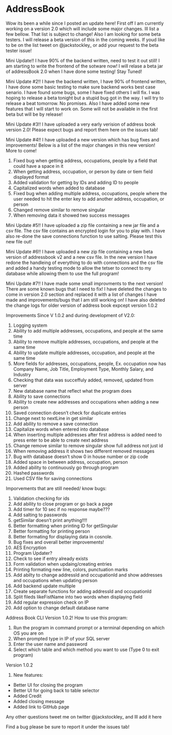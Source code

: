 # AddressBook

Wow its been a while since I posted an update here! First off I am currently working on a version 2.0 which will include some major changes. Ill list a few bellow. That list is subject to change! Also I am looking for some beta testers. I will release a beta version of this in the coming weeks. If youd like to be on the list tweet on @jackstockley_ or add your request to the beta tester issue!

Mini Update!!
   I have 90% of the backend written, need to test it out still! I am starting to write the frontend of the sotware now! 
   I will relase a beta jar of addressBook 2.0 when I have done some testing! Stay Tuned!

Mini Update #2!!
   I have the backend written, I have 90% of frontend written, I have done some basic testing to make sure backend works best    case senario. I have found some bugs, some I have fixed others I will fix. I was hoping to release a beta tonight but a        stupid bug got in the way. I will try to release a beat tomorrow. No promises. Also I have added some new features that I      will start to work on. Some will not be available in the first beta but will be by release!
   
Mini Update #3!!
   I have uploaded a very early verision of address book version 2.0! Please expect bugs and report them here on the issues tab!
   
Mini Update #4!!
   I have uploaded a new version which has bug fixes and improvements! Below is a list of the major changes in this new version! More to come!
   1. Fixed bug when getting address, occupations, people by a field that could have a space in it
   2. When getting address, occupation, or person by date or tiem field displayed format
   3. Added validation for getting by IDs and adding ID to people
   4. Capitalized words when added to database
   5. Fixed bug when adding multiple address, occupations, people where the user needed to hit the enter key to add another address, occupation, or person
   6. Changed remove similar to remove singular 
   7. When removing data it showed two success messages
  
Mini Update #5!!
   I have uploaded a zip file containing a new jar file and a csv file. The csv file contains an encrypted login for you to play with. I have also re-done the save connections function to use salting. Please test this new file out!
   
Mini Update #6!!
   I have uploaded a new zip file containing a new beta version of addressbook v2 and a new csv file. In the new version I have redone the handleing of everything to do with connections and the csv file and added a handy testing mode to allow the tetser to connect to my database while allowing them to use the full program!
   
Mini Update #7!!
   I have made some small improvments to the next version! There are some known bugs that I need to fix! I have deleted the changes to come in version 2.0 section and replaced it with a list of changes I have made and improvements/bugs that I am still working on! I have also deleted the change logs for older version of address book expcept version 1.0.2

Improvements Since V 1.0.2 and during development of V2.0:
1. Logging system
2. Ability to add multiple addresses, occupations, and people at the same time
3. Ability to remove multiple addresses, occupations, and people at the same time
4. Ability to update multiple addresses, occupation, and people at the same time
5. More fields for addresses, occupations, people, Ex. occupation now has Company Name, Job Title, Employment Type, Monthly Salary, and Industry
6. Checking that data was succeffuly added, removed, updated from server
7. New database name that reflect what the program does
8. Ability to save connections
9. Ability to create new addresses and occupations when adding a new person
10. Saved connection doesn’t check for duplicate entries
11. Change next to nextLine in get similar
12. Add ability to remove a save connection
13. Capitalize words when entered into database
14. When inserting multiple addresses after first address is added need to press enter to be able to create next address
15. Change remove similar to remove singular show full address not just id
16. When removing address it shows two different removed messages 
17. Bug with database doesn’t show 0 in house number or zip code 
18. Added space in between address, occupation, person
19. Added ability to continuously go through program
20. Hashed passwords
21. Used CSV file for saving connections

Imporvements that are still needed/ know bugs:
1. Validation checking for ids
2. Add ability to close program or go back a page
3. Add timer for 10 sec if no response maybe???
4. Add salting to passwords
5. getSimilar doesn’t print anything!!!!
6. Better formatting when printing ID for getSingular
7. Better formatting for printing person
8. Better formating for displaying data in cosnole.
9. Bug fixes and overall better improvements!
10. AES Encryption
11. Program Updater?
12. Check to see if entry already exists
13. Form validation when updaing/creating entries
14. Printing formating new line, colors, punctuation marks
15. Add abilty to change addressId and occupationId and show addresses and occupations when updating person
16. Add backend update multiple
17. Create separate functions for adding addressId and occupationId
18. Split fileds likeFistName into two words when displaying field
19. Add regular expression check on IP
20. Add option to change default database name
	
   
Address Book CLI Version 1.0.2!
   How to use this program:
   1. Run the program in command prompt or a terminal depending on which OS you are on
   2. When prompted type in IP of your SQL server
   3. Enter the user name and password
   4. Select which table and which method you want to use (Type 0 to exit program)

Version 1.0.2
 1. New features:
  - Better UI for closing the program
  - Better UI for going back to table selector
  - Added Credit
  - Added closing message
  - Added link to GitHub page

Any other questions tweet me on twitter @jackstockley_ and Ill add it here

Find a bug please be sure to report it under the issues tab!
